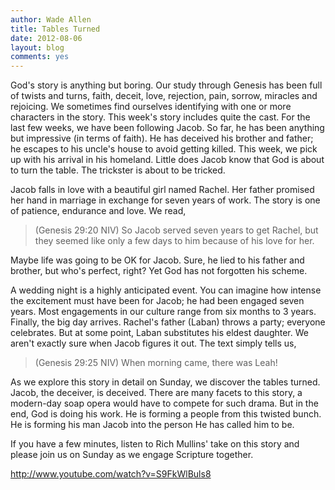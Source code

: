 ```yaml
---
author: Wade Allen
title: Tables Turned
date: 2012-08-06
layout: blog
comments: yes
---
```


God's story is anything but boring. Our study through Genesis has been full of twists and turns, faith, deceit, love, rejection, pain, sorrow, miracles and rejoicing. We sometimes find ourselves identifying with one or more characters in the story. This week's story includes quite the cast. For the last few weeks, we have been following Jacob. So far, he has been anything but impressive (in terms of faith). He has deceived his brother and father; he escapes to his uncle's house to avoid getting killed. This week, we pick up with his arrival in his homeland. Little does Jacob know that God is about to turn the table. The trickster is about to be tricked.

Jacob falls in love with a beautiful girl named Rachel. Her father promised her hand in marriage in exchange for seven years of work. The story is one of patience, endurance and love. We read,

>(Genesis 29:20 NIV) So Jacob served seven years to get Rachel, but they seemed like only a few days to him because of his love for her. 

Maybe life was going to be OK for Jacob. Sure, he lied to his father and brother, but who's perfect, right? Yet God has not forgotten his scheme.

A wedding night is a highly anticipated event. You can imagine how intense the excitement must have been for Jacob; he had been engaged seven years. Most engagements in our culture range from six months to 3 years. Finally, the big day arrives. Rachel's father (Laban) throws a party; everyone celebrates. But at some point, Laban substitutes his eldest daughter. We aren't exactly sure when Jacob figures it out. The text simply tells us,

>(Genesis 29:25 NIV) When morning came, there was Leah!

As we explore this story in detail on Sunday, we discover the tables turned. Jacob, the deceiver, is deceived. There are many facets to this story, a modern-day soap opera would have to compete for such drama. But in the end, God is doing his work. He is forming a people from this twisted bunch. He is forming his man Jacob into the person He has called him to be.

If you have a few minutes, listen to Rich Mullins' take on this story and please join us on Sunday as we engage Scripture together.

http://www.youtube.com/watch?v=S9FkWlBuls8